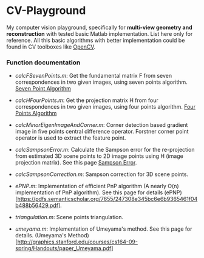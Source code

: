 # CV-Playground
My computer vision playground, specifically for __multi-view geometry and reconstruction__ with tested basic Matlab implementation. List here only for reference. All this basic algorithms with better implementation could be found in CV toolboxes like [OpenCV](http://opencv.org/).

### Function documentation
- _calcFSevenPoints.m_: Get the fundamental matrix F from seven correspondences in two given images, using seven points algorithm. [Seven Point Algorithm](http://www.cs.unc.edu/~marc/tutorial/node55.html)

- _calcHFourPoints.m_: Get the projection matrix H from four correspondences in two given images, using four points algorithm. [Four Points Algorithm](http://www.math.kth.se/math/forskningsrapporter/philip.pdf)

- _calcMinorEigenImageAndCorner.m_: Corner detection based gradient image in  five points central difference operator. Forstner corner point
operator is used to extract the feature point.

- _calcSampsonError.m_: Calculate the Sampson error for the re-projection from estimated 3D scene points to 2D image points using H (image projection matrix). See this page [Sampson Error](http://www.ce.unipr.it/people/medici/geometry/node71.html).

- _calcSampsonCorrection.m_: Sampson correction for 3D scene points.

- _ePNP.m_: Implementation of efficient PnP algorithm (A nearly O(n) implementation of PnP algorithm). See this page for details (ePNP)[https://pdfs.semanticscholar.org/7655/247308e345bc6e6b9365461f04b488b56429.pdf].

- _triangulation.m_: Scene points triangulation.

- _umeyama.m_: Implementation of Umeyama's method. See this page for details. (Umeyama's Method)[http://graphics.stanford.edu/courses/cs164-09-spring/Handouts/paper_Umeyama.pdf]
